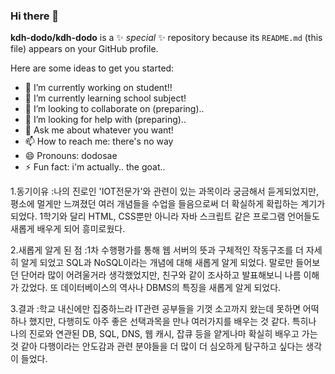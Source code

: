 ### Hi there 👋

**kdh-dodo/kdh-dodo** is a ✨ _special_ ✨ repository because its `README.md` (this file) appears on your GitHub profile.

Here are some ideas to get you started:

- 🔭 I’m currently working on student!!
- 🌱 I’m currently learning school subject!
- 👯 I’m looking to collaborate on (preparing)..
- 🤔 I’m looking for help with (preparing)..
- 💬 Ask me about whatever you want!
- 📫 How to reach me: there's no way
- 😄 Pronouns: dodosae
- ⚡ Fun fact: i'm actually.. the goat..

1.동기이유
:나의 진로인 'IOT전문가'와 관련이 있는 과목이라 궁금해서 듣게되었지만, 평소에 멀게만 느껴졌던 여러 개념들을 수업을 들음으로써 더 확실하게 확립하는 계기가 되었다.
1학기와 달리 HTML, CSS뿐만 아니라 자바 스크립트 같은 프로그램 언어들도 새롭게 배우게 되어 흥미로웠다.

2.새롭게 알게 된 점
:1차 수행평가를 통해 웹 서버의 뜻과 구체적인 작동구조를 더 자세히 알게 되었고 SQL과 NoSQL이라는 개념에 대해 새롭게 알게 되었다. 말로만 들어보던 단어라 많이 어려울거라 생각했었지만, 친구와 같이 조사하고 발표해보니 나름 이해가 갔었다. 또 데이터베이스의 역사나 DBMS의 특징을 새롭게 알게 되었다.  

3.결과
:학교 내신에만 집중하느라 IT관련 공부들을 기껏 소고까지 왔는데 못하면 어떡하나 했지만, 다행히도 아주 좋은 선택과목을 만나 여러가지를 배우는 것 같다. 특히나 나의 진로와 연관된 DB, SQL, DNS, 웹 캐시, 잡큐 등을 얕게나마 확실히 배우고 가는것 같아 다행이라는 안도감과 관련 분야들을 더 많이 더 심오하게 탐구하고 싶다는 생각이 들었다.
